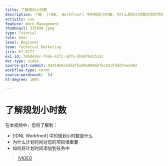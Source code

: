 ```yaml
---
title: 了解规划小时数
description: 了解  [!DNL  Workfront] 中的规划小时数，为什么规划小时数对您的项目很重要，以及如何将规划小时数添加到任务中。
activity: use
feature: Work Management
thumbnail: 335090.jpeg
type: Tutorial
role: User
level: Beginner
team: Technical Marketing
jira: KT-8777
exl-id: 76bde9ac-74de-41fc-ab75-5b987b42515c
doc-type: video
source-git-commit: 9d918e0a18ddf5a901086bbfbc92dfddd7eae392
workflow-type: tm+mt
source-wordcount: '54'
ht-degree: 100%

---
```


# 了解规划小时数

在本视频中，您将了解到：

* [!DNL  Workfront] 中的规划小时数是什么
* 为什么计划时间对您的项目很重要
* 如何将计划时间添加到任务中

>[!VIDEO](https://video.tv.adobe.com/v/335090/?quality=12&learn=on)


<!---
learn more urls:
Overview of task duration and duration type
Planned hours overview
--->
